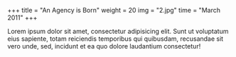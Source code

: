 +++
title = "An Agency is Born"
weight = 20
img = "2.jpg"
time = "March 2011"
+++

Lorem ipsum dolor sit amet, consectetur adipisicing elit. Sunt ut voluptatum eius sapiente, totam reiciendis temporibus qui quibusdam, recusandae sit vero unde, sed, incidunt et ea quo dolore laudantium consectetur!
